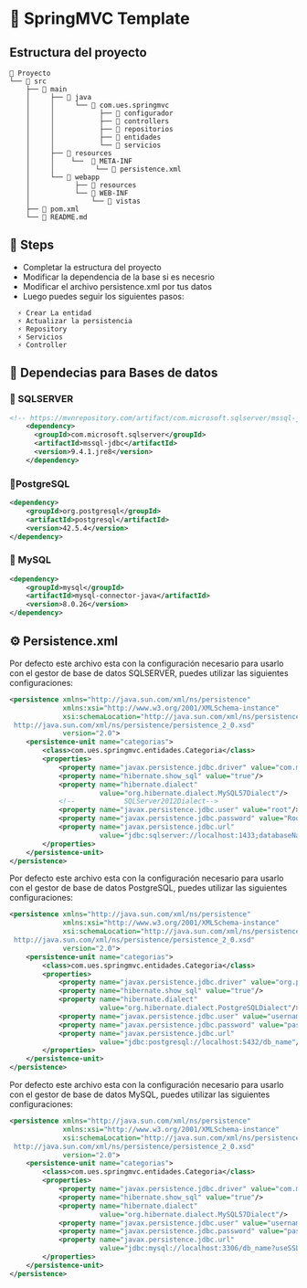 # 📰 SpringMVC Template

## Estructura del proyecto
  
 ```
📁 Proyecto
└── 📁 src
     ├── 📁 main
     │     ├── 📁 java
     │     │     └── 📁 com.ues.springmvc
     │     │           ├── 📁 configurador
     │     │           ├── 📁 controllers
     │     │           ├── 📁 repositorios
     │     │           ├── 📁 entidades
     │     │           └── 📁 servicios
     │     ├── 📁 resources
     │     │    └──  📁 META-INF
     │     │          └── 📄 persistence.xml
     │     └── 📁 webapp
     │           ├── 📁 resources
     │           └── 📁 WEB-INF
     │               └── 📁 vistas
     ├── 📄 pom.xml
     └── 📄 README.md
 ```

##  🐾 Steps

- Completar la estructura del proyecto
- Modificar la dependencia de la base si es necesrio
- Modificar el archivo persistence.xml por tus datos
- Luego puedes seguir los siguientes pasos:
```
  ⚡ Crear La entidad
  ⚡ Actualizar la persistencia
  ⚡ Repository
  ⚡ Servicios
  ⚡ Controller 
``` 
## 🥞 Dependecias para Bases de datos

### 🦞 SQLSERVER
```xml
<!-- https://mvnrepository.com/artifact/com.microsoft.sqlserver/mssql-jdbc -->
    <dependency>
      <groupId>com.microsoft.sqlserver</groupId>
      <artifactId>mssql-jdbc</artifactId>
      <version>9.4.1.jre8</version>
    </dependency>
```
### 🐘PostgreSQL
```xml
<dependency>
    <groupId>org.postgresql</groupId>
    <artifactId>postgresql</artifactId>
    <version>42.5.4</version>
</dependency>
```
### 🐬 MySQL
```xml
<dependency>
    <groupId>mysql</groupId>
    <artifactId>mysql-connector-java</artifactId>
    <version>8.0.26</version>
</dependency>
```

## ⚙ Persistence.xml

Por defecto este archivo esta con la configuración necesario para usarlo con el gestor de base de datos SQLSERVER, puedes utilizar las siguientes configuraciones:

```xml
<persistence xmlns="http://java.sun.com/xml/ns/persistence"
             xmlns:xsi="http://www.w3.org/2001/XMLSchema-instance"
             xsi:schemaLocation="http://java.sun.com/xml/ns/persistence
 http://java.sun.com/xml/ns/persistence/persistence_2_0.xsd"
             version="2.0">
    <persistence-unit name="categorias">
        <class>com.ues.springmvc.entidades.Categoria</class>
        <properties>
            <property name="javax.persistence.jdbc.driver" value="com.microsoft.sqlserver.jdbc.SQLServerDriver"/>
            <property name="hibernate.show_sql" value="true"/>
            <property name="hibernate.dialect"
                      value="org.hibernate.dialect.MySQL57Dialect"/>
            <!--            SQLServer2012Dialect-->
            <property name="javax.persistence.jdbc.user" value="root"/>
            <property name="javax.persistence.jdbc.password" value="Root1234.$"/>
            <property name="javax.persistence.jdbc.url"
                      value="jdbc:sqlserver://localhost:1433;databaseName=spotify"/>
        </properties>
    </persistence-unit>
</persistence>
```

Por defecto este archivo esta con la configuración necesario para usarlo con el gestor de base de datos PostgreSQL, puedes utilizar las siguientes configuraciones:

```xml
<persistence xmlns="http://java.sun.com/xml/ns/persistence"
             xmlns:xsi="http://www.w3.org/2001/XMLSchema-instance"
             xsi:schemaLocation="http://java.sun.com/xml/ns/persistence
 http://java.sun.com/xml/ns/persistence/persistence_2_0.xsd"
             version="2.0">
    <persistence-unit name="categorias">
        <class>com.ues.springmvc.entidades.Categoria</class>
        <properties>
            <property name="javax.persistence.jdbc.driver" value="org.postgresql.Driver"/>
            <property name="hibernate.show_sql" value="true"/>
            <property name="hibernate.dialect"
                      value="org.hibernate.dialect.PostgreSQLDialect"/>
            <property name="javax.persistence.jdbc.user" value="username"/>
            <property name="javax.persistence.jdbc.password" value="password"/>
            <property name="javax.persistence.jdbc.url"
                      value="jdbc:postgresql://localhost:5432/db_name"/>
        </properties>
    </persistence-unit>
</persistence>

```

Por defecto este archivo esta con la configuración necesario para usarlo con el gestor de base de datos MySQL, puedes utilizar las siguientes configuraciones:

```xml
<persistence xmlns="http://java.sun.com/xml/ns/persistence"
             xmlns:xsi="http://www.w3.org/2001/XMLSchema-instance"
             xsi:schemaLocation="http://java.sun.com/xml/ns/persistence
 http://java.sun.com/xml/ns/persistence/persistence_2_0.xsd"
             version="2.0">
    <persistence-unit name="categorias">
        <class>com.ues.springmvc.entidades.Categoria</class>
        <properties>
            <property name="javax.persistence.jdbc.driver" value="com.mysql.cj.jdbc.Driver"/>
            <property name="hibernate.show_sql" value="true"/>
            <property name="hibernate.dialect"
                      value="org.hibernate.dialect.MySQL57Dialect"/>
            <property name="javax.persistence.jdbc.user" value="username"/>
            <property name="javax.persistence.jdbc.password" value="password"/>
            <property name="javax.persistence.jdbc.url"
                      value="jdbc:mysql://localhost:3306/db_name?useSSL=false&amp;serverTimezone=UTC"/>
        </properties>
    </persistence-unit>
</persistence>

```